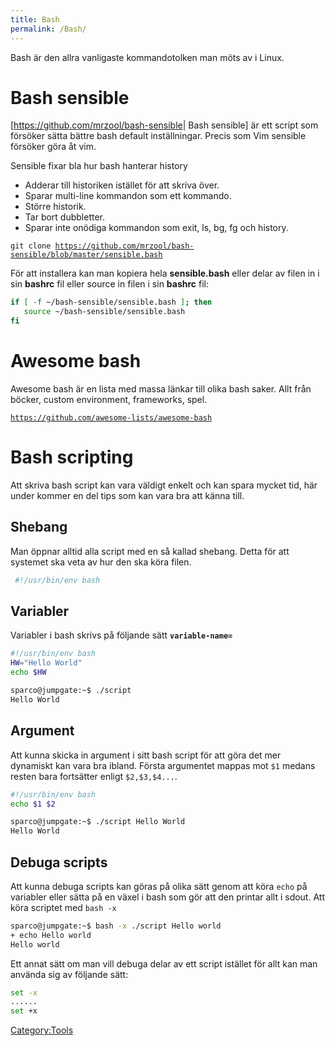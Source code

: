 ```yaml
---
title: Bash
permalink: /Bash/
---
```


Bash är den allra vanligaste kommandotolken man möts av i Linux.

Bash sensible
=============

\[<https://github.com/mrzool/bash-sensible>\| Bash sensible\] är ett
script som försöker sätta bättre bash default inställningar. Precis som
Vim sensible försöker göra åt vim.

Sensible fixar bla hur bash hanterar history

-   Adderar till historiken istället för att skriva över.
-   Sparar multi-line kommandon som ett kommando.
-   Större historik.
-   Tar bort dubbletter.
-   Sparar inte onödiga kommandon som exit, ls, bg, fg och history.

`git clone `[`https://github.com/mrzool/bash-sensible/blob/master/sensible.bash`](https://github.com/mrzool/bash-sensible/blob/master/sensible.bash)

För att installera kan man kopiera hela **sensible.bash** eller delar av
filen in i sin **bashrc** fil eller source in filen i sin **bashrc**
fil:

``` bash
if [ -f ~/bash-sensible/sensible.bash ]; then
   source ~/bash-sensible/sensible.bash
fi
```

Awesome bash
============

Awesome bash är en lista med massa länkar till olika bash saker. Allt
från böcker, custom environment, frameworks, spel.

[`https://github.com/awesome-lists/awesome-bash`](https://github.com/awesome-lists/awesome-bash)

Bash scripting
==============

Att skriva bash script kan vara väldigt enkelt och kan spara mycket tid,
här under kommer en del tips som kan vara bra att känna till.

Shebang
-------

Man öppnar alltid alla script med en så kallad shebang. Detta för att
systemet ska veta av hur den ska köra filen.

``` bash
 #!/usr/bin/env bash
```

Variabler
---------

Variabler i bash skrivs på följande sätt **`variable-name=`***<value>*

``` bash
#!/usr/bin/env bash
HW="Hello World"
echo $HW
```

``` bash
sparco@jumpgate:~$ ./script
Hello World
```

Argument
--------

Att kunna skicka in argument i sitt bash script för att göra det mer
dynamiskt kan vara bra ibland. Första argumentet mappas mot `$1` medans
resten bara fortsätter enligt `$2,$3,$4...`.

``` bash
#!/usr/bin/env bash
echo $1 $2
```

``` bash
sparco@jumpgate:~$ ./script Hello World
Hello World
```

Debuga scripts
--------------

Att kunna debuga scripts kan göras på olika sätt genom att köra `echo`
på variabler eller sätta på en växel i bash som gör att den printar allt
i sdout. Att köra scriptet med `bash -x`

``` bash
sparco@jumpgate:~$ bash -x ./script Hello world
+ echo Hello world
Hello world
```

Ett annat sätt om man vill debuga delar av ett script istället för allt
kan man använda sig av följande sätt:

``` bash
set -x
......
set +x
```

[Category:Tools](/Category:Tools "wikilink")